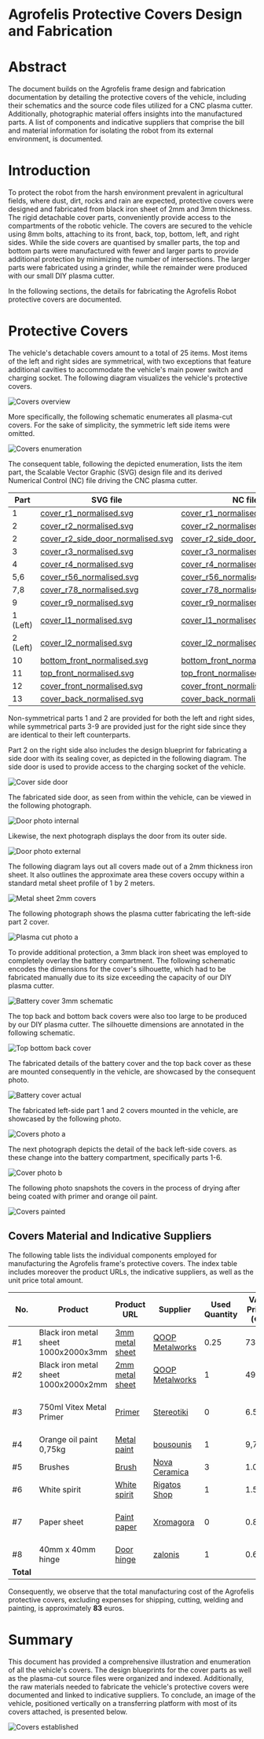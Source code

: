 # Agrofelis Protective Covers Design and Fabrication

# Abstract 

The document builds on the Agrofelis frame design and fabrication documentation by detailing the protective covers of the vehicle, including their schematics and the source code files utilized for a CNC plasma cutter. Additionally, photographic material offers insights into the manufactured parts. A list of components and indicative suppliers that comprise the bill and material information for isolating the robot from its external environment, is documented. 

# Introduction

To protect the robot from the harsh environment prevalent in agricultural fields, where dust, dirt, rocks and rain are expected, protective covers were designed and fabricated from black iron sheet of 2mm and 3mm thickness. The rigid detachable cover parts, conveniently provide access to the compartments of the robotic vehicle. The covers are secured to the vehicle using 8mm bolts, attaching to its front, back, top, bottom, left, and right sides. While the side covers are quantised by smaller parts, the top and bottom parts were manufactured with fewer and larger parts to provide additional protection by minimizing the number of intersections. The larger parts were fabricated using a grinder, while the remainder were produced with our small DIY plasma cutter.

In the following sections, the details for fabricating the Agrofelis Robot protective covers are documented.

# Protective Covers

The vehicle's detachable covers amount to a total of 25 items. Most items of the left and right sides are symmetrical, with two exceptions that feature additional cavities to accommodate the vehicle's main power switch and charging socket. The following diagram visualizes the vehicle's protective covers. 

![Covers overview](_figures/01_cover_overview.png)

More specifically, the following schematic enumerates all plasma-cut covers. For the sake of simplicity, the symmetric left side items were omitted.

![Covers enumeration](_figures/02_covers_enumerate.png)

The consequent table, following the depicted enumeration, lists the item part, the Scalable Vector Graphic (SVG) design file and its derived Numerical Control (NC) file driving the CNC plasma cutter.

| Part | SVG file | NC file |
|--|-------------------------|----------------------------|
| 1 | [cover_r1_normalised.svg](assets/frame-covers/SVG/cover_r1_normalised.svg) | [cover_r1_normalised.nc](assets/frame-covers/NC/cover_r1_normalised.nc) |
| 2 | [cover_r2_normalised.svg](assets/frame-covers/SVG/cover_r2_normalised.svg) | [cover_r2_normalised.nc](assets/frame-covers/NC/cover_r2_normalised.nc) |
| 2 | [cover_r2_side_door_normalised.svg](assets/frame-covers/SVG/side_door_normalised.svg) | [cover_r2_side_door_normalised.nc](assets/frame-covers/NC/side_door_normalised.nc) |
| 3 | [cover_r3_normalised.svg](assets/frame-covers/SVG/cover_r3_normalised.svg) | [cover_r3_normalised.nc](assets/frame-covers/NC/cover_r3_normalised.nc) |
| 4 | [cover_r4_normalised.svg](assets/frame-covers/SVG/cover_r4_normalised.svg) | [cover_r4_normalised.nc](assets/frame-covers/NC/cover_r4_normalised.nc) |
| 5,6 | [cover_r56_normalised.svg](assets/frame-covers/SVG/cover_r56_normalised.svg) | [cover_r56_normalised.nc](assets/frame-covers/NC/cover_r56_normalised.nc) |
| 7,8 | [cover_r78_normalised.svg](assets/frame-covers/SVG/cover_r78_normalised.svg) | [cover_r78_normalised.nc](assets/frame-covers/NC/cover_r78_normalised.nc) |
| 9 | [cover_r9_normalised.svg](assets/frame-covers/SVG/cover_r9_normalised.svg) | [cover_r9_normalised.nc](assets/frame-covers/NC/cover_r9_normalised.nc) |
| 1 (Left) | [cover_l1_normalised.svg](assets/frame-covers/SVG/cover_l1_normalised.svg) | [cover_l1_normalised.nc](assets/frame-covers/NC/cover_l1_normalised.nc) |
| 2 (Left) | [cover_l2_normalised.svg](assets/frame-covers/SVG/cover_l2_normalised.svg) | [cover_l2_normalised.nc](assets/frame-covers/NC/cover_l2_normalised.nc) |
| 10 | [bottom_front_normalised.svg](assets/frame-covers/SVG/bottom_front_normalised.svg) | [bottom_front_normalised.nc](assets/frame-covers/NC/bottom_front_normalised.nc) |
| 11 | [top_front_normalised.svg](assets/frame-covers/SVG/top_front_normalised.svg) | [top_front_normalised.nc](assets/frame-covers/NC/top_front_normalised.nc) |
| 12 | [cover_front_normalised.svg](assets/frame-covers/SVG/cover_front_normalised.svg) | [cover_front_normalised.nc](assets/frame-covers/NC/cover_front_normalised.nc) |
| 13 | [cover_back_normalised.svg](assets/frame-covers/SVG/cover_back_normalised.svg) | [cover_back_normalised.nc](assets/frame-covers/NC/cover_back_normalised.nc) |

Non-symmetrical parts 1 and 2 are provided for both the left and right sides, while symmetrical parts 3-9 are provided just for the right side since they are identical to their left counterparts.

Part 2 on the right side also includes the design blueprint for fabricating a side door with its sealing cover, as depicted in the following diagram. The side door is used to provide access to the charging socket of the vehicle.

![Cover side door](_figures/06.charching-door.png)

The fabricated side door, as seen from within the vehicle, can be viewed in the following photograph.

![Door photo internal](_figures/07-door_in.jpg)

Likewise, the next photograph displays the door from its outer side.

![Door photo external](_figures/08-door_outside.jpg)

The following diagram lays out all covers made out of a 2mm thickness iron sheet. It also outlines the approximate area these covers occupy within a standard metal sheet profile of 1 by 2 meters.

![Metal sheet 2mm covers](_figures/03_2mm_covers.png)


The following photograph shows the plasma cutter fabricating the left-side part 2 cover.

![Plasma cut photo a](_figures/03_plasma_cut_a.jpg)

To provide additional protection, a 3mm black iron sheet was employed to completely overlay the battery compartment. The following schematic encodes the dimensions for the cover's silhouette, which had to be fabricated manually due to its size exceeding the capacity of our DIY plasma cutter. 

![Battery cover 3mm schematic](_figures/04-battery-cover-3mm.png)

The top back and bottom back covers were also too large to be produced by our DIY plasma cutter. The silhouette dimensions are annotated in the following schematic.

![Top bottom back cover](_figures/05.top-bottom_back_covers.png)


The fabricated details of the battery cover and the top back cover as these are mounted consequently in the vehicle, are showcased by the consequent photo.

![Battery cover actual](_figures/05-battery-cover-actual.jpg)

The fabricated left-side part 1 and 2 covers mounted in the vehicle, are showcased by the following photo.

![Covers photo a](_figures/09-covers-placed-a.jpg)

The next photograph depicts the detail of the back left-side covers. as these change into the battery compartment, specifically parts 1-6.

![Cover photo b](_figures/10_covers-placed-b.jpg)

The following photo snapshots the covers in the process of drying after being coated with primer and orange oil paint.

![Covers painted](_figures/12_covers_painted.jpg)

## Covers Material and Indicative Suppliers
 
The following table lists the individual components employed for manufacturing the Agrofelis frame's protective covers. The index table includes moreover the product URLs, the indicative suppliers, as well as the unit price total amount.

<div align="center">

| No. |  Product | Product URL | Supplier | Used Quantity | VAT Price (€) | Subtotal (€)  | Note |
|----|--------------|------------|-----|---|---|---|---|
| #1 | Black iron metal sheet 1000x2000x3mm  | [3mm metal sheet](https://www.e-metalshop.gr/sidera/lamarynes/lamarina-sidhroy-mayrh-1000x2000x3mm) | [QOOP Metalworks](https://www.qoop.gr)  | 0.25 | 73.85 | 18.5 | - |
| #2 | Black iron metal sheet 1000x2000x2mm  | [2mm metal sheet](https://www.e-metalshop.gr/sidera/lamarynes/lamarina-sidhroy-mayrh-1000x2000x2mm) | [QOOP Metalworks](https://www.qoop.gr)  | 1 | 49.23 | 49.23 | - |
| #3 | 750ml Vitex Metal Primer | [Primer](https://www.stereotiki.gr/store4/vitex-metal-primer-astari-metallon.html) | [Stereotiki](https://www.stereotiki.gr) | 0 | 6.50 | 0 | Reused from frame material|
| #4 | Orange oil paint 0,75kg | [Metal paint](https://www.bousounis.gr/%CF%87%CF%81%CF%89%CE%BC%CE%B1%CF%84%CE%B1-amp-%CE%B2%CE%B5%CF%81%CE%BD%CE%B9%CE%BA%CE%B9%CE%B1/%CE%BD%CF%84%CE%BF%CF%85%CE%BA%CE%BF%CF%87%CF%81%CF%89%CE%BC%CE%B1%CF%84%CE%B1/vechro-gumilak-metal-duco-%CF%85%CF%88%CE%B7%CE%BB%CE%B7%CF%83-%CE%B1%CE%BD%CF%84%CE%BF%CF%87%CE%B7%CF%83-%CE%BD%CF%84%CE%BF%CF%85%CE%BA%CE%BF%CF%87%CF%81%CF%89%CE%BC%CE%B1-603-%CE%B7%CE%BB%CE%B5%CE%BA%CF%84%CF%81%CE%BF-750ml.htm) | [bousounis](https://www.bousounis.gr/) | 1 | 9,7 | 9.7 | - |
| #5 | Brushes| [Brush](https://nova-ceramica.gr/products/morris-39253) | [Nova Ceramica](https://nova-ceramica.gr/) | 3 | 1.00 | 3.00 | - |
| #6 | White spirit| [White spirit](https://www.rigatos-shop.gr/dialytika-diavrwtika-spray/2381-white-spirit-%CE%B4%CE%B9%CE%B1%CE%BB%CF%85%CF%84%CE%B9%CE%BA%CF%8C-500ml.html)  | [Rigatos Shop](https://www.rigatos-shop.gr/) | 1 | 1.50 | 1.50 | - |
| #7 | Paper sheet | [Paint paper](https://xromagora.gr/%CF%83%CF%85%CE%BD%CE%B1%CF%86%CE%AE-%CF%87%CF%81%CF%89%CE%BC%CE%AC%CF%84%CF%89%CE%BD/%CF%87%CE%B1%CF%81%CF%84%CE%AF-%CE%B3%CE%BA%CE%BF%CF%86%CF%81%CE%AD-%CE%BD%CE%AC%CF%85%CE%BB%CE%BF%CE%BD/%CF%87%CE%B1%CF%81%CF%84%CE%AF-%CE%B3%CE%BA%CE%BF%CF%86%CF%81%CE%B5-%CE%BF%CE%BD%CF%84%CE%BF%CF%85%CE%BB%CE%B5.) | [Xromagora](https://xromagora.gr/) | 0 | 0.80 | 0.00 | Reused from frame material|
| #8 | 40mm x 40mm hinge | [Door hinge](https://zalonis.eu/menteses-plake-siderenios-40x40-galvanize-italy) | [zalonis](zalonis.eu) | 1 | 0.60 | 0.60 | - |
| **Total** |      |    |     |      |     |  **82.53**  | | 
</div>

Consequently, we observe that the total manufacturing cost of the Agrofelis protective covers, excluding expenses for shipping, cutting, welding and painting, is approximately  **83** euros.

# Summary

This document has provided a comprehensive illustration and enumeration of all the vehicle's covers. The design blueprints for the cover parts as well as the plasma-cut source files were organized and indexed. Additionally, the raw materials needed to fabricate the vehicle's protective covers were documented and linked to indicative suppliers. To conclude, an image of the vehicle, positioned vertically on a transferring platform with most of its covers attached, is presented below.

![Covers established](_figures/13_covers-placed_overview.jpg)
